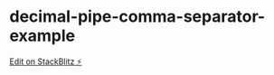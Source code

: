 # decimal-pipe-comma-separator-example

[Edit on StackBlitz ⚡️](https://stackblitz.com/edit/decimal-pipe-comma-separator-example)